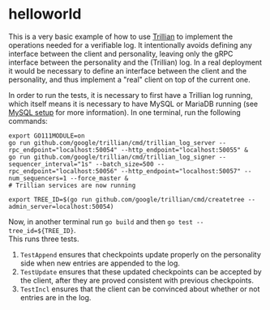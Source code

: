 # helloworld
This is a very basic example of how to use
[Trillian](http://github.com/google/trillian) to implement the operations
needed for a verifiable log.  It intentionally avoids
defining any interface between the client and personality, leaving only the
gRPC interface between the personality and the (Trillian) log.  In a real
deployment it would be necessary to define an interface between the client
and the personality, and thus implement a "real" client on top of the
current one.

In order to run the tests, it is necessary to first have a Trillian log
running, which itself means it is necessary to have MySQL or MariaDB
running (see [MySQL
setup](http://github.com/google/trillian#mysqlsetup) for more
information).  In one terminal, run the following commands:

```
export GO111MODULE=on
go run github.com/google/trillian/cmd/trillian_log_server --rpc_endpoint="localhost:50054" --http_endpoint="localhost:50055" &
go run github.com/google/trillian/cmd/trillian_log_signer --sequencer_interval="1s" --batch_size=500 --rpc_endpoint="localhost:50056" --http_endpoint="localhost:50057" --num_sequencers=1 --force_master &
# Trillian services are now running

export TREE_ID=$(go run github.com/google/trillian/cmd/createtree --admin_server=localhost:50054)
```

Now, in another terminal run `go build` and then `go test --tree_id=${TREE_ID}`.  
This runs three tests. 
1. `TestAppend` ensures that checkpoints update properly on the
personality side when new entries are appended to the log.
2. `TestUpdate` ensures that these updated checkpoints can be accepted by the 
client, after they are proved consistent with previous checkpoints.
3. `TestIncl` ensures that the client can be convinced about whether or not 
entries are in the log.
